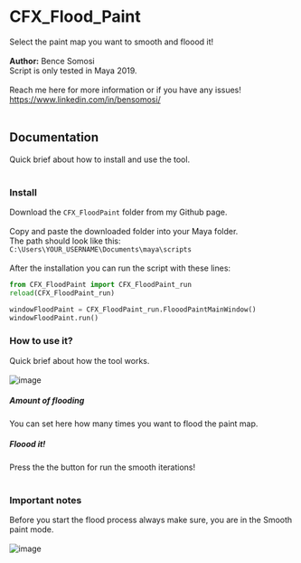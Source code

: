 # CFX_Flood_Paint
Select the paint map you want to smooth and floood it!
<br>
<br>
**Author:** Bence Somosi
<br>
Script is only tested in Maya 2019.
<br>
<br>
Reach me here for more information or if you have any issues! https://www.linkedin.com/in/bensomosi/
<br>
<br>
## Documentation
Quick brief about how to install and use the tool.
<br>
<br>
### Install
Download the ```CFX_FloodPaint``` folder from my Github page.
<br><br>
Copy and paste the downloaded folder into your Maya folder.
<br>
The path should look like this: ```C:\Users\YOUR_USERNAME\Documents\maya\scripts```
<br>
<br>
After the installation you can run the script with these lines:
<br>
```python
from CFX_FloodPaint import CFX_FloodPaint_run
reload(CFX_FloodPaint_run)

windowFloodPaint = CFX_FloodPaint_run.FlooodPaintMainWindow()
windowFloodPaint.run()
```
### How to use it?
Quick brief about how the tool works.
<br>
<br>
![image](https://user-images.githubusercontent.com/19190277/191599999-4ac7db5f-7fd8-4c15-a3e0-c69e62ef5d45.png)
<br>
##### Amount of flooding
You can set here how many times you want to flood the paint map.
<br>
##### Floood it!
Press the the button for run the smooth iterations!
<br>
<br>
### Important notes
Before you start the flood process always make sure, you are in the Smooth paint mode.
<br>
<br>
![image](https://user-images.githubusercontent.com/19190277/191601123-f31310ca-e005-4ae9-97fc-894219092fbc.png)
<br>


